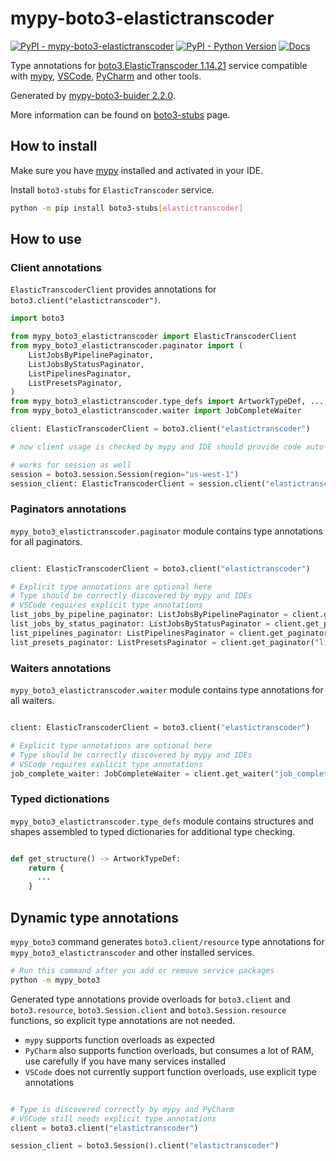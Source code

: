 # mypy-boto3-elastictranscoder

[![PyPI - mypy-boto3-elastictranscoder](https://img.shields.io/pypi/v/mypy-boto3-elastictranscoder.svg?color=blue)](https://pypi.org/project/mypy-boto3-elastictranscoder)
[![PyPI - Python Version](https://img.shields.io/pypi/pyversions/mypy-boto3-elastictranscoder.svg?color=blue)](https://pypi.org/project/mypy-boto3-elastictranscoder)
[![Docs](https://img.shields.io/readthedocs/mypy-boto3-builder.svg?color=blue)](https://mypy-boto3-builder.readthedocs.io/)

Type annotations for
[boto3.ElasticTranscoder 1.14.21](https://boto3.amazonaws.com/v1/documentation/api/1.14.21/reference/services/elastictranscoder.html#ElasticTranscoder) service
compatible with [mypy](https://github.com/python/mypy), [VSCode](https://code.visualstudio.com/),
[PyCharm](https://www.jetbrains.com/pycharm/) and other tools.

Generated by [mypy-boto3-buider 2.2.0](https://github.com/vemel/mypy_boto3_builder).

More information can be found on [boto3-stubs](https://pypi.org/project/boto3-stubs/) page.

## How to install

Make sure you have [mypy](https://github.com/python/mypy) installed and activated in your IDE.

Install `boto3-stubs` for `ElasticTranscoder` service.

```bash
python -m pip install boto3-stubs[elastictranscoder]
```

## How to use

### Client annotations

`ElasticTranscoderClient` provides annotations for `boto3.client("elastictranscoder")`.

```python
import boto3

from mypy_boto3_elastictranscoder import ElasticTranscoderClient
from mypy_boto3_elastictranscoder.paginator import (
    ListJobsByPipelinePaginator,
    ListJobsByStatusPaginator,
    ListPipelinesPaginator,
    ListPresetsPaginator,
)
from mypy_boto3_elastictranscoder.type_defs import ArtworkTypeDef, ...
from mypy_boto3_elastictranscoder.waiter import JobCompleteWaiter

client: ElasticTranscoderClient = boto3.client("elastictranscoder")

# now client usage is checked by mypy and IDE should provide code auto-complete

# works for session as well
session = boto3.session.Session(region="us-west-1")
session_client: ElasticTranscoderClient = session.client("elastictranscoder")
```

### Paginators annotations

`mypy_boto3_elastictranscoder.paginator` module contains type annotations for all paginators.

```python

client: ElasticTranscoderClient = boto3.client("elastictranscoder")

# Explicit type annotations are optional here
# Type should be correctly discovered by mypy and IDEs
# VSCode requires explicit type annotations
list_jobs_by_pipeline_paginator: ListJobsByPipelinePaginator = client.get_paginator("list_jobs_by_pipeline")
list_jobs_by_status_paginator: ListJobsByStatusPaginator = client.get_paginator("list_jobs_by_status")
list_pipelines_paginator: ListPipelinesPaginator = client.get_paginator("list_pipelines")
list_presets_paginator: ListPresetsPaginator = client.get_paginator("list_presets")
```


### Waiters annotations

`mypy_boto3_elastictranscoder.waiter` module contains type annotations for all waiters.

```python

client: ElasticTranscoderClient = boto3.client("elastictranscoder")

# Explicit type annotations are optional here
# Type should be correctly discovered by mypy and IDEs
# VSCode requires explicit type annotations
job_complete_waiter: JobCompleteWaiter = client.get_waiter("job_complete")
```





### Typed dictionations

`mypy_boto3_elastictranscoder.type_defs` module contains structures and shapes assembled
to typed dictionaries for additional type checking.

```python

def get_structure() -> ArtworkTypeDef:
    return {
      ...
    }
```


## Dynamic type annotations

`mypy_boto3` command generates `boto3.client/resource` type annotations for
`mypy_boto3_elastictranscoder` and other installed services.

```bash
# Run this command after you add or remove service packages
python -m mypy_boto3
```

Generated type annotations provide overloads for `boto3.client` and `boto3.resource`,
`boto3.Session.client` and `boto3.Session.resource` functions,
so explicit type annotations are not needed.

- `mypy` supports function overloads as expected
- `PyCharm` also supports function overloads, but consumes a lot of RAM, use carefully if you have many services installed
- `VSCode` does not currently support function overloads, use explicit type annotations

```python

# Type is discovered correctly by mypy and PyCharm
# VSCode still needs explicit type annotations
client = boto3.client("elastictranscoder")

session_client = boto3.Session().client("elastictranscoder")
```
